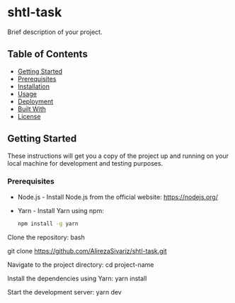 # shtl-task

Brief description of your project.

## Table of Contents

- [Getting Started](#getting-started)
- [Prerequisites](#prerequisites)
- [Installation](#installation)
- [Usage](#usage)
- [Deployment](#deployment)
- [Built With](#built-with)
- [License](#license)

## Getting Started

These instructions will get you a copy of the project up and running on your local machine for development and testing purposes.

### Prerequisites

- Node.js - Install Node.js from the official website: https://nodejs.org/
- Yarn - Install Yarn using npm:

  ```bash
  npm install -g yarn
  ```

Clone the repository:
bash

git clone https://github.com/AlirezaSivariz/shtl-task.git

Navigate to the project directory:
cd project-name

Install the dependencies using Yarn:
yarn install

Start the development server:
yarn dev
